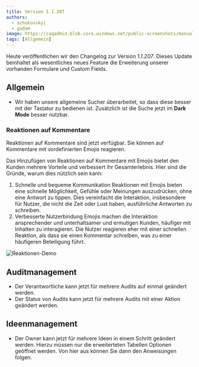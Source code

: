 ```yaml
---
title: Version 1.1.207
authors:
  - azhukovskyi
  - gadam
image: https://caqadmin.blob.core.windows.net/public-screenshots/manual-screenshots/commentReactions.png
tags: [Allgemein]
---
```


Heute veröffentlichen wir den Changelog zur Version _1.1.207_. Dieses Update beinhaltet als wesentliches neues Feature die Erweiterung unserer vorhanden Formulare und Custom Fields.

<!--truncate-->

## Allgemein

- Wir haben unsere allgemeine Sucher überarbeitet, so dass diese besser mit der Tastatur zu bedienen ist. Zusätzlich ist die Suche jetzt im **Dark Mode** besser nutzbar.

### Reaktionen auf Kommentare

Reaktionen auf Kommentare sind jetzt verfügbar. Sie können auf Kommentare mit vordefinierten Emojis reagieren.

Das Hinzufügen von Reaktionen auf Kommentare mit Emojis bietet den Kunden mehrere Vorteile und verbessert ihr Gesamterlebnis. Hier sind die Gründe, warum dies nützlich sein kann:

1. Schnelle und bequeme Kommunikation
   Reaktionen mit Emojis bieten eine schnelle Möglichkeit, Gefühle oder Meinungen auszudrücken, ohne eine Antwort zu tippen.
   Dies vereinfacht die Interaktion, insbesondere für Nutzer, die nicht die Zeit oder Lust haben, ausführliche Antworten zu schreiben.
2. Verbesserte Nutzerbindung
   Emojis machen die Interaktion ansprechender und unterhaltsamer und ermutigen Kunden, häufiger mit Inhalten zu interagieren.
   Die Nutzer reagieren eher mit einer schnellen Reaktion, als dass sie einen Kommentar schreiben, was zu einer häufigeren Beteiligung führt.

![Reaktionen-Demo](https://caqadmin.blob.core.windows.net/public-screenshots/manual-screenshots/reactions_demo.gif)

## Auditmanagement

- Der Verantwortliche kann jetzt für mehrere Audits auf einmal geändert werden.
- Der Status von Audits kann jetzt für mehrere Audits mit einer Aktion geändert werden.

## Ideenmanagement

- Der Owner kann jetzt für mehrere Ideen in einem Schritt geändert werden. Hierzu müssen nur die erweiterteten Tabellen Optionen geöffnet werden. Von hier aus können Sie dann den Anweisungen folgen.
